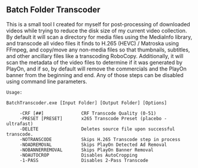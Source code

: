 ## Batch Folder Transcoder

This is a small tool I created for myself for post-processing of downloaded videos while trying to reduce the disk size of my current video collection.
By default it will scan a directory for media files using the MediaInfo library, and transcode all video files it finds to H.265 (HEVC) / Matroska using FFmpeg, and copy/move any non-media files so that thumbnails, subtitles, and other ancillary files like a transcoding RoboCopy. Additionally, it will scan the metadata of the video files to determine if it was generated by PlayOn, and if so, by default will remove the commercials and the PlayOn banner from the beginning and end. Any of those steps can be disabled using command line parameters.

```
Usage:

BatchTranscoder.exe [Input Folder] [Output Folder] [Options]

     -CRF [##]              CRF Transcode Quality (0-51)
     -PRESET [PRESET]       x265 Transcode Preset (placebo - ultrafast)
     -DELETE                Deletes source file upon successful transcode.
     -NOTRANSCODE           Skips H.265 Transcode step in process
     -NOADREMOVAL           Skips PlayOn Detected Ad Removal
     -NOBANNERREMOVAL       Skips PlayOn Banner Removal
     -NOAUTOCROP            Disables AutoCropping
     -1-PASS                Disables 2-Pass Transcode
```
